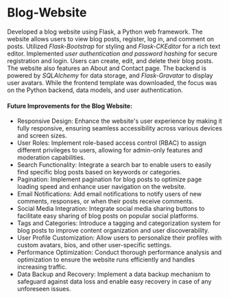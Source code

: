 # Blog-Website
Developed a blog website using Flask, a Python web framework. 
The website allows users to view blog posts, register, log in, and comment on posts. 
Utilized _Flask-Bootstrap_ for styling and _Flask-CKEditor_ for a rich text editor. 
Implemented _user authentication and password hashing_ for secure registration and login.
Users can create, edit, and delete their blog posts. The website also features an About and Contact page. 
The backend is powered by _SQLAlchemy_ for data storage, and _Flask-Gravatar_ to display user avatars. 
While the frontend template was downloaded, the focus was on the Python backend, data models, and user authentication.


#### Future Improvements for the Blog Website:

- Responsive Design: Enhance the website's user experience by making it fully responsive, ensuring seamless accessibility across various devices and screen sizes.
- User Roles: Implement role-based access control (RBAC) to assign different privileges to users, allowing for admin-only features and moderation capabilities.
- Search Functionality: Integrate a search bar to enable users to easily find specific blog posts based on keywords or categories.
- Pagination: Implement pagination for blog posts to optimize page loading speed and enhance user navigation on the website.
- Email Notifications: Add email notifications to notify users of new comments, responses, or when their posts receive comments.
- Social Media Integration: Integrate social media sharing buttons to facilitate easy sharing of blog posts on popular social platforms.
- Tags and Categories: Introduce a tagging and categorization system for blog posts to improve content organization and user discoverability.
- User Profile Customization: Allow users to personalize their profiles with custom avatars, bios, and other user-specific settings.
- Performance Optimization: Conduct thorough performance analysis and optimization to ensure the website runs efficiently and handles increasing traffic.
- Data Backup and Recovery: Implement a data backup mechanism to safeguard against data loss and enable easy recovery in case of any unforeseen issues.
